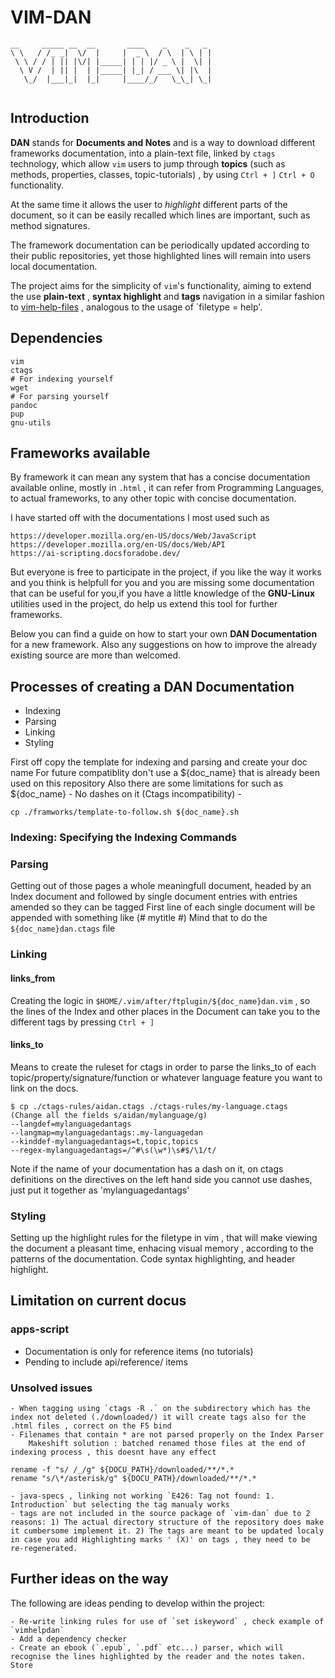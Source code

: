 # VIM-DAN

```
__     _____ __  __       ____    _    _   _  
\ \   / /_ _|  \/  |     |  _ \  / \  | \ | | 
 \ \ / / | || |\/| |_____| | | |/ _ \ |  \| | 
  \ V /  | || |  | |_____| |_| / ___ \| |\  | 
   \_/  |___|_|  |_|     |____/_/   \_\_| \_| 
                                              
```

## Introduction

**DAN** stands for **Documents and Notes** and is a way to download different frameworks documentation, into a plain-text file, linked by `ctags` technology, which allow `vim` users to jump through **topics** (such as methods, properties, classes, topic-tutorials) , by using `Ctrl + ]` `Ctrl + O` functionality.

At the same time it allows the user to *highlight* different parts of the document, so it can be easily recalled which lines are important, such as method signatures.

The framework documentation can be periodically updated according to their public repositories, yet those highlighted lines will remain into users local documentation.

The project aims for the simplicity of `vim`'s functionality, aiming to extend the use **plain-text** , **syntax highlight** and **tags** navigation in a similar fashion to [vim-help-files](https://vimhelp.org/) , analogous to the usage of `filetype = help'.


## Dependencies

```
vim
ctags
# For indexing yourself
wget
# For parsing yourself
pandoc
pup
gnu-utils
```

## Frameworks available

By framework it can mean any system that has a concise documentation available online, mostly in `.html` , it can refer from Programming Languages, to actual frameworks, to any other topic with concise documentation.

I have started off with the documentations I most used such as

```
https://developer.mozilla.org/en-US/docs/Web/JavaScript
https://developer.mozilla.org/en-US/docs/Web/API
https://ai-scripting.docsforadobe.dev/
```

But everyone is free to participate in the project, if you like the way it works and you think is helpfull for you and you are missing some documentation that can be useful for you,if you have a little knowledge of the **GNU-Linux** utilities used in the project, do help us extend this tool for further frameworks.

Below you can find a guide on how to start your own **DAN Documentation** for a new framework.
Also any suggestions on how to improve the already existing source are more than welcomed.


## Processes of creating a DAN Documentation

- Indexing
- Parsing
- Linking
- Styling

First off copy the template for indexing and parsing and create your doc name
For future compatiblity don't use a ${doc_name} that is already been used on this repository
Also there are some limitations for such as ${doc_name}
    - No dashes on it (Ctags incompatibility)
    - 

```
cp ./framworks/template-to-follow.sh ${doc_name}.sh
```


### Indexing: Specifying the Indexing Commands

### Parsing
Getting out of those pages a whole meaningfull document, headed by an Index document and followed by single document entries with entries amended so they can be tagged 
First line of each single document will be appended with something like (# mytitle #)
Mind that to do the `${doc_name}dan.ctags` file

### Linking 
#### links_from
Creating the logic in `$HOME/.vim/after/ftplugin/${doc_name}dan.vim` , so the lines of the Index and other places in the Document can take you to the different tags by pressing `Ctrl + ]` 

#### links_to
Means to create the ruleset for ctags in order to parse the links_to of each topic/property/signature/function or whatever language feature you want to link on the docs.

```
$ cp ./ctags-rules/aidan.ctags ./ctags-rules/my-language.ctags
(Change all the fields s/aidan/mylanguage/g)
--langdef=mylanguagedantags
--langmap=mylanguagedantags:.my-languagedan
--kinddef-mylanguagedantags=t,topic,topics
--regex-mylanguagedantags=/^#\s(\w*)\s#$/\1/t/
```

Note if the name of your documentation has a dash on it, on ctags definitions on the directives on the left hand side you cannot use dashes, just put it together as 'mylanguagedantags'

### Styling 
Setting up the highlight rules for the filetype in vim , that will make viewing the document a pleasant time, enhacing visual memory , according to the patterns of the documentation.
Code syntax highlighting, and header highlight.


## Limitation on current docus

### apps-script
- Documentation is only for reference items (no tutorials)
- Pending to include api/reference/ items

### Unsolved issues
    - When tagging using `ctags -R .` on the subdirectory which has the index not deleted (./downloaded/) it will create tags also for the .html files , correct on the F5 bind
    - Filenames that contain * are not parsed properly on the Index Parser
        Makeshift solution : batched renamed those files at the end of indexing process , this doesnt have any effect

```
rename -f "s/ /_/g" ${DOCU_PATH}/downloaded/**/*.*
rename "s/\*/asterisk/g" ${DOCU_PATH}/downloaded/**/*.*
```
    - java-specs , linking not working `E426: Tag not found: 1. Introduction` but selecting the tag manualy works
    - tags are not included in the source package of `vim-dan` due to 2 reasons: 1) The actual directory structure of the repository does make it cumbersome implement it. 2) The tags are meant to be updated localy in case you add Highlighting marks ' (X)' on tags , they need to be re-regenerated.

## Further ideas on the way

The following are ideas pending to develop within the project:

    - Re-write linking rules for use of `set iskeyword` , check example of `vimhelpdan`
    - Add a dependency checker
    - Create an ebook (`.epub`, `.pdf` etc...) parser, which will recognise the lines highlighted by the reader and the notes taken. Store
